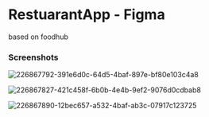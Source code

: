 # RestuarantApp - Figma
based on foodhub

### Screenshots

![226867792-391e6d0c-64d5-4baf-897e-bf80e103c4a8](https://github.com/devindu22/RestuarantApp/assets/114844896/5cfc931e-1da1-490a-9659-4b119c052aca)

![226867827-421c458f-6b0b-4e4b-9ef2-9076d0cdbab8](https://github.com/devindu22/RestuarantApp/assets/114844896/d47849a2-1bf1-4698-95ed-1ea5f86a7ecb)

![226867890-12bec657-a532-4baf-ab3c-07917c123725](https://github.com/devindu22/RestuarantApp/assets/114844896/4be39a44-a95c-4ec4-ba20-578fa2fdc2ef)
